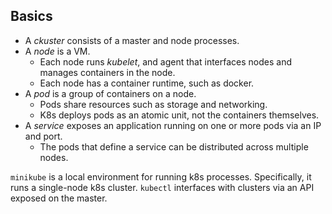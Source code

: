## Basics

* A *ckuster* consists of a master and node processes.
* A *node* is a VM.
  * Each node runs *kubelet*, and agent that interfaces nodes and manages containers in the node.
  * Each node has a container runtime, such as docker.
* A *pod* is a group of containers on a node.
  * Pods share resources such as storage and networking.
  * K8s deploys pods as an atomic unit, not the containers themselves.
* A *service* exposes an application running on one or more pods via an IP and port.
  * The pods that define a service can be distributed across multiple nodes.

`minikube` is a local environment for running k8s processes. Specifically, it runs a single-node k8s cluster.
`kubectl` interfaces with clusters via an API exposed on the master.
